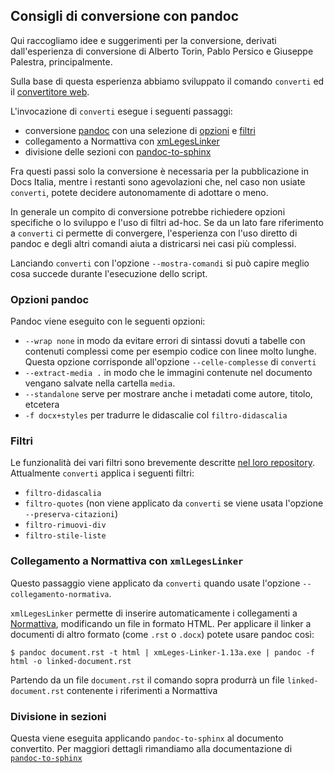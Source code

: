 
## Consigli di conversione con pandoc

Qui raccogliamo idee e suggerimenti per la conversione, derivati
dall'esperienza di conversione di Alberto Torin, Pablo Persico e
Giuseppe Palestra, principalmente.

Sulla base di questa esperienza abbiamo sviluppato il comando
`converti` ed il [convertitore
web](https://docs-italia-staging.teamdigitale.it/converti/).

L'invocazione di `converti` esegue i seguenti passaggi:

- conversione [pandoc](pandoc.org) con una selezione di [opzioni](http://pandoc.org/MANUAL.html#options) e [filtri](http://pandoc.org/filters.html)
- collegamento a Normattiva con [xmLegesLinker](http://www.ittig.cnr.it/lab/xmleges/xmlegeslinker/)
- divisione delle sezioni con [pandoc-to-sphinx](comandi/pandoc-to-sphinx.md)

Fra questi passi solo la conversione è necessaria per la pubblicazione
in Docs Italia, mentre i restanti sono agevolazioni che, nel caso non
usiate `converti`, potete decidere autonomamente di
adottare o meno.

In generale un compito di conversione potrebbe richiedere opzioni
specifiche o lo sviluppo e l'uso di filtri ad-hoc. Se da un lato fare
riferimento a `converti` ci permette di convergere, l'esperienza con
l'uso diretto di pandoc e degli altri comandi aiuta a districarsi nei
casi più complessi.

Lanciando `converti` con l'opzione `--mostra-comandi` si può capire
meglio cosa succede durante l'esecuzione dello script.

### Opzioni pandoc

Pandoc viene eseguito con le seguenti opzioni:

- `--wrap none` in modo da evitare errori di sintassi dovuti a tabelle
  con contenuti complessi come per esempio codice con linee molto
  lunghe. Questa opzione corrisponde all'opzione `--celle-complesse`
  di `converti`
- `--extract-media .` in modo che le immagini contenute nel documento
  vengano salvate nella cartella `media`.
- `--standalone` serve per mostrare anche i metadati come autore,
  titolo, etcetera
- `-f docx+styles` per tradurre le didascalie col `filtro-didascalia`

### Filtri

Le funzionalità dei vari filtri sono brevemente descritte [nel loro
repository](https://github.com/italia/docs-italia-pandoc-filters/tree/master/filters). Attualmente
`converti` applica i seguenti filtri:

- `filtro-didascalia`
- `filtro-quotes` (non viene applicato da `converti` se viene usata
  l'opzione `--preserva-citazioni`)
- `filtro-rimuovi-div`
- `filtro-stile-liste`

### Collegamento a Normattiva con `xmlLegesLinker`

Questo passaggio viene applicato da `converti` quando usate l'opzione
`--collegamento-normativa`.

`xmlLegesLinker` permette di inserire automaticamente i collegamenti a
[Normattiva](http://www.normattiva.it/), modificando un file in
formato HTML. Per applicare il linker a documenti di altro formato
(come `.rst` o `.docx`) potete usare pandoc così:

    $ pandoc document.rst -t html | xmLeges-Linker-1.13a.exe | pandoc -f html -o linked-document.rst

Partendo da un file `document.rst` il comando sopra produrrà un file
`linked-document.rst` contenente i riferimenti a Normattiva

### Divisione in sezioni

Questa viene eseguita applicando `pandoc-to-sphinx` al documento
convertito. Per maggiori dettagli rimandiamo alla documentazione di
[`pandoc-to-sphinx`](comandi/pandoc-to-sphinx.md)
